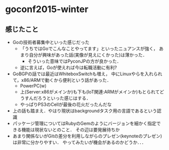 # goconf2015-winter

## 感じたこと

* Goの技術者募集中といった感じだった
  * 「うちではGoでこんなことやってます」といったニュアンスが強く，
    あまり自分が興味があった話(実像が見えにくかった)は薄かった．
    * そういった意味ではPyconJPの方が良かった．
  * 逆に言えば，Goが使えれば今は転職活動に有利?
* GoBGPの話では最近はWhiteboxSwitchも増え，
  中にLinuxやらを入れられて，x86/ARMで動くから便利という話があった．
  * PowerPC(w)
  * 上(Server:x86がメインか)も下も(IoT関連:ARMがメインか)もとられてどうすんだろうといった感じはする．
  * やっぱりPS3のCellが最後の花火だったんだな
* 上の話も踏まえ．やはり現状はbackgroundタスク用の言語であるという認識
* パッケージ管理についてはRubyのGemのようにバージョンを細かく指定できる機能は現状ないとのこと．
  その辺は要発展待ちか
* あまり関係ないがGitの差分を利用しながらのプレゼン(keynoteのプレゼン)は非常に分かりやすい．
  やってみたいが機会があるのかどうか．．．
  

